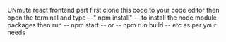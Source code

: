 UNmute react frontend part
first clone this code to your code editor then open the terminal and type --" npm install" -- to install the node module packages
then run -- npm start -- or -- npm run build -- etc as per your needs 
